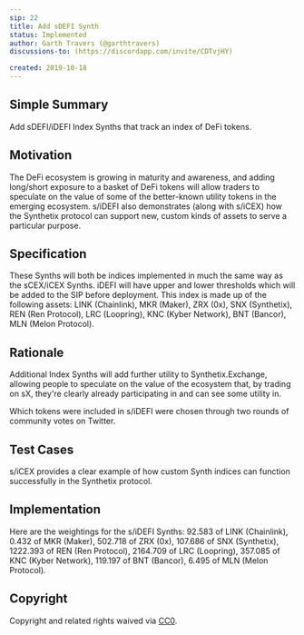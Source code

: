 ```yaml
---
sip: 22
title: Add sDEFI Synth
status: Implemented
author: Garth Travers (@garthtravers)
discussions-to: (https://discordapp.com/invite/CDTvjHY)

created: 2019-10-18
---
```


<!--You can leave these HTML comments in your merged SIP and delete the visible duplicate text guides, they will not appear and may be helpful to refer to if you edit it again. This is the suggested template for new SIPs. Note that an SIP number will be assigned by an editor. When opening a pull request to submit your SIP, please use an abbreviated title in the filename, `sip-draft_title_abbrev.md`. The title should be 44 characters or less.-->

## Simple Summary
<!--"If you can't explain it simply, you don't understand it well enough." Provide a simplified and layman-accessible explanation of the SIP.-->
Add sDEFI/iDEFI Index Synths that track an index of DeFi tokens. 

## Motivation
<!--The motivation is critical for SIPs that want to change Synthetix. It should clearly explain why the existing protocol specification is inadequate to address the problem that the SIP solves. SIP submissions without sufficient motivation may be rejected outright.-->
The DeFi ecosystem is growing in maturity and awareness, and adding long/short exposure to a basket of DeFi tokens will allow traders to speculate on the value of some of the better-known utility tokens in the emerging ecosystem. s/iDEFI also demonstrates (along with s/iCEX) how the Synthetix protocol can support new, custom kinds of assets to serve a particular purpose. 

## Specification
<!--The technical specification should describe the syntax and semantics of any new feature.-->
These Synths will both be indices implemented in much the same way as the sCEX/iCEX Synths. iDEFI will have upper and lower thresholds which will be added to the SIP before deployment. This index is made up of the following assets: 
LINK (Chainlink), MKR (Maker), ZRX (0x), SNX (Synthetix), REN (Ren Protocol), LRC (Loopring), KNC (Kyber Network), BNT (Bancor), MLN (Melon Protocol).

## Rationale
<!--The rationale fleshes out the specification by describing what motivated the design and why particular design decisions were made. It should describe alternate designs that were considered and related work, e.g. how the feature is supported in other languages. The rationale may also provide evidence of consensus within the community, and should discuss important objections or concerns raised during discussion.-->
Additional Index Synths will add further utility to Synthetix.Exchange, allowing people to speculate on the value of the ecosystem that, by trading on sX, they're clearly already participating in and can see some utility in. 

Which tokens were included in s/iDEFI were chosen through two rounds of community votes on Twitter. 

## Test Cases
<!--Test cases for an implementation are mandatory for SIPs but can be included with the implementation..-->
s/iCEX provides a clear example of how custom Synth indices can function successfully in the Synthetix protocol. 

## Implementation
<!--The implementations must be completed before any SIP is given status "Implemented", but it need not be completed before the SIP is "Approved". While there is merit to the approach of reaching consensus on the specification and rationale before writing code, the principle of "rough consensus and running code" is still useful when it comes to resolving many discussions of API details.-->
Here are the weightings for the s/iDEFI Synths: 
92.583 of LINK (Chainlink), 
0.432 of MKR (Maker), 
502.718 of ZRX (0x), 
107.686 of SNX (Synthetix), 
1222.393 of REN (Ren Protocol), 
2164.709 of LRC (Loopring), 
357.085 of KNC (Kyber Network), 
119.197 of BNT (Bancor), 
6.495 of MLN (Melon Protocol).

## Copyright
Copyright and related rights waived via [CC0](https://creativecommons.org/publicdomain/zero/1.0/).
